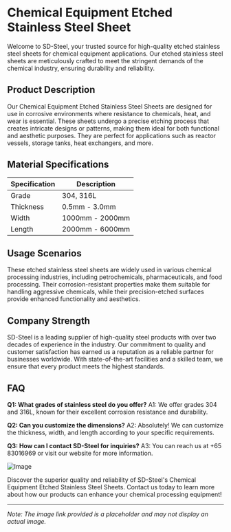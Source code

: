 # Chemical Equipment Etched Stainless Steel Sheet

Welcome to SD-Steel, your trusted source for high-quality etched stainless steel sheets for chemical equipment applications. Our etched stainless steel sheets are meticulously crafted to meet the stringent demands of the chemical industry, ensuring durability and reliability.

## Product Description

Our Chemical Equipment Etched Stainless Steel Sheets are designed for use in corrosive environments where resistance to chemicals, heat, and wear is essential. These sheets undergo a precise etching process that creates intricate designs or patterns, making them ideal for both functional and aesthetic purposes. They are perfect for applications such as reactor vessels, storage tanks, heat exchangers, and more.

## Material Specifications

| Specification | Description |
|---------------|-------------|
| Grade         | 304, 316L   |
| Thickness     | 0.5mm - 3.0mm |
| Width         | 1000mm - 2000mm |
| Length        | 2000mm - 6000mm |

## Usage Scenarios

These etched stainless steel sheets are widely used in various chemical processing industries, including petrochemicals, pharmaceuticals, and food processing. Their corrosion-resistant properties make them suitable for handling aggressive chemicals, while their precision-etched surfaces provide enhanced functionality and aesthetics.

## Company Strength

SD-Steel is a leading supplier of high-quality steel products with over two decades of experience in the industry. Our commitment to quality and customer satisfaction has earned us a reputation as a reliable partner for businesses worldwide. With state-of-the-art facilities and a skilled team, we ensure that every product meets the highest standards.

## FAQ

**Q1: What grades of stainless steel do you offer?**
A1: We offer grades 304 and 316L, known for their excellent corrosion resistance and durability.

**Q2: Can you customize the dimensions?**
A2: Absolutely! We can customize the thickness, width, and length according to your specific requirements.

**Q3: How can I contact SD-Steel for inquiries?**
A3: You can reach us at +65 83016969 or visit our website for more information.

![Image](https://github.com/user-attachments/assets/2567258e-e124-4816-932d-1809bd27ef0b)

Discover the superior quality and reliability of SD-Steel's Chemical Equipment Etched Stainless Steel Sheets. Contact us today to learn more about how our products can enhance your chemical processing equipment!

---

*Note: The image link provided is a placeholder and may not display an actual image.*
